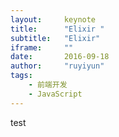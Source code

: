 ```yaml
---
layout:     keynote
title:      "Elixir "
subtitle:   "Elixir"
iframe:     ""
date:       2016-09-18
author:     "ruyiyun"
tags:
    - 前端开发
    - JavaScript
---
```


test
